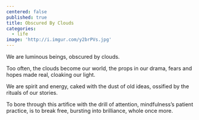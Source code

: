 ```yaml
---
centered: false
published: true
title: Obscured By Clouds
categories:
  - life
image: 'http://i.imgur.com/y2brPVs.jpg'
---
```

We are luminous beings,
obscured by clouds.

Too often,
the clouds become our world,
the props in our drama,
fears and hopes made real,
cloaking our light.

We are spirit and energy,
caked with the dust 
of old ideas,
ossified by the rituals
of our stories.

To bore through this artifice
with the drill of attention,
mindfulness’s patient practice,
is to break free,
bursting into brilliance,
whole once more.
